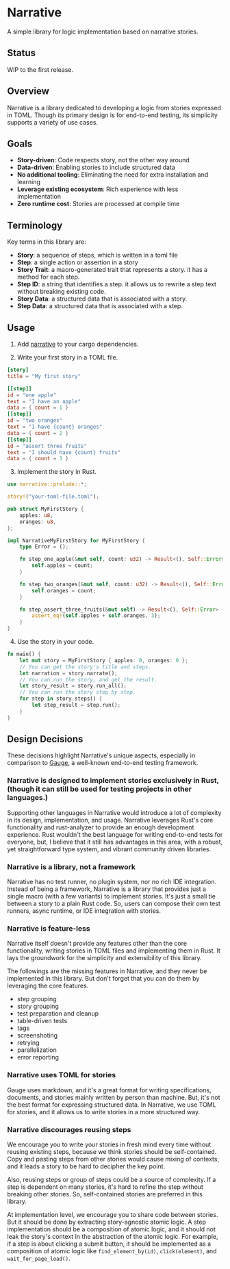 # Narrative

A simple library for logic implementation based on narrative stories.

## Status

WIP to the first release.

## Overview

Narrative is a library dedicated to developing a logic from stories expressed in
TOML. Though its primary design is for end-to-end testing, its simplicity
supports a variety of use cases.

## Goals

- **Story-driven**: Code respects story, not the other way around
- **Data-driven**: Enabling stories to include structured data
- **No additional tooling**: Eliminating the need for extra installation and
  learning
- **Leverage existing ecosystem**: Rich experience with less implementation
- **Zero runtime cost**: Stories are processed at compile time

## Terminology

Key terms in this library are:

- **Story**: a sequence of steps, which is written in a toml file
- **Step**: a single action or assertion in a story
- **Story Trait**: a macro-generated trait that represents a story. it has
  a method for each step.
- **Step ID**: a string that identifies a step. it allows us to rewrite a step
  text without breaking existing code.
- **Story Data**: a structured data that is associated with a story.
- **Step Data**: a structured data that is associated with a step.

## Usage

1. Add [narrative](https://crates.io/crates/narrative) to your cargo
   dependencies.

2. Write your first story in a TOML file.

```toml
[story]
title = "My first story"

[[step]]
id = "one apple"
text = "I have an apple"
data = { count = 1 }
[[step]]
id = "two oranges"
text = "I have {count} oranges"
data = { count = 2 }
[[step]]
id = "assert three fruits"
text = "I should have {count} fruits"
data = { count = 3 }
```

3. Implement the story in Rust.

```rust
use narrative::prelude::*;

story!("your-toml-file.toml");

pub struct MyFirstStory {
    apples: u8,
    oranges: u8,
};

impl NarrativeMyFirstStory for MyFirstStory {
    type Error = ();

    fn step_one_apple(&mut self, count: u32) -> Result<(), Self::Error> {
        self.apples = count;
    }

    fn step_two_oranges(&mut self, count: u32) -> Result<(), Self::Error> {
        self.oranges = count;
    }

    fn step_assert_three_fruits(&mut self) -> Result<(), Self::Error> {
        assert_eq!(self.apples + self.oranges, 3);
    }
}
```

4. Use the story in your code.

```rust
fn main() {
    let mut story = MyFirstStory { apples: 0, oranges: 0 };
    // You can get the story's title and steps.
    let narration = story.narrate();
    // You can run the story, and get the result.
    let story_result = story.run_all();
    // You can run the story step by step.
    for step in story.steps() {
        let step_result = step.run();
    }
}
```

## Design Decisions

These decisions highlight Narrative's unique aspects, especially in comparison
to [Gauge](https://gauge.org/), a well-known end-to-end testing framework.

### Narrative is designed to implement stories exclusively in Rust, (though it can still be used for testing projects in other languages.)

Supporting other languages in Narrative would introduce a lot of complexity in
its design, implementation, and usage. Narrative leverages Rust's core
functionality and rust-analyzer to provide an enough development experience.
Rust wouldn't the best language for writing end-to-end tests for everyone, but,
I believe that it still has advantages in this area, with a robust, yet
straightforward type system, and vibrant community driven libraries.

### Narrative is a library, not a framework

Narrative has no test runner, no plugin system, nor no rich IDE integration.
Instead of being a framework, Narrative is a library that provides just a single
macro (with a few variants) to implement stories. It's just a small tie between
a story to a plain Rust code. So, users can compose their own test runners,
async runtime, or IDE integration with stories.

### Narrative is feature-less

Narrative itself doesn't provide any features other than the core functionality,
writing stories in TOML files and implementing them in Rust. It lays the
groundwork for the simplicity and extensibility of this library.

The followings are the missing features in Narrative, and they never be
implemented in this library. But don't forget that you can do them by leveraging
the core features.

- step grouping
- story grouping
- test preparation and cleanup
- table-driven tests
- tags
- screenshoting
- retrying
- parallelization
- error reporting

### Narrative uses TOML for stories

Gauge uses markdown, and it's a great format for writing specifications,
documents, and stories mainly written by person than machine. But, it's not the
best format for expressing structured data. In Narrative, we use TOML for
stories, and it allows us to write stories in a more structured way.

### Narrative discourages reusing steps

We encourage you to write your stories in fresh mind every time without reusing
existing steps, because we think stories should be self-contained. Copy and
pasting steps from other stories would cause mixing of contexts, and it leads a
story to be hard to decipher the key point.

Also, reusing steps or group of steps could be a source of complexity. If a step
is dependent on many stories, it's hard to refine the step without breaking
other stories. So, self-contained stories are preferred in this library.

At implementation level, we encourage you to share code between stories. But it
should be done by extracting story-agnostic atomic logic. A step implementation
should be a composition of atomic logic, and it should not leak the story's
context in the abstraction of the atomic logic. For example, if a step is about
clicking a submit button, it should be implemented as a composition of atomic
logic like `find_element_by(id)`, `click(element)`, and `wait_for_page_load()`.
